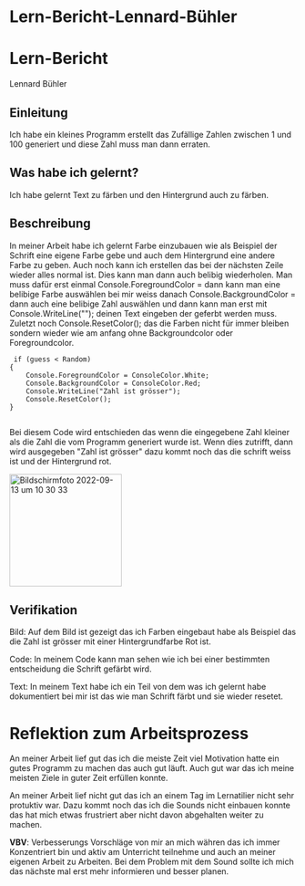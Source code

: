 # Lern-Bericht-Lennard-Bühler

# Lern-Bericht
Lennard Bühler

## Einleitung

Ich habe ein kleines Programm erstellt das Zufällige Zahlen zwischen 1 und 100 generiert und diese Zahl muss man dann erraten.

## Was habe ich gelernt?

Ich habe gelernt Text zu färben und den Hintergrund auch zu färben.

## Beschreibung


In meiner Arbeit habe ich gelernt Farbe einzubauen wie als Beispiel der Schrift eine eigene Farbe gebe und auch dem Hintergrund eine andere Farbe zu geben. Auch noch kann ich erstellen das bei der nächsten Zeile wieder alles normal ist. Dies kann man dann auch belibig wiederholen. Man muss dafür erst einmal Console.ForegroundColor = dann kann man eine belibige Farbe auswählen bei mir weiss danach Console.BackgroundColor = dann auch eine belibige Zahl auswählen 
und dann kann man erst mit Console.WriteLine(""); deinen Text eingeben der geferbt werden muss. Zuletzt noch Console.ResetColor(); das die Farben nicht für immer bleiben sondern wieder wie am anfang ohne Backgroundcolor oder Foregroundcolor.



```
 if (guess < Random)
{
    Console.ForegroundColor = ConsoleColor.White;
    Console.BackgroundColor = ConsoleColor.Red;
    Console.WriteLine("Zahl ist grösser");
    Console.ResetColor();
}
                        
```
Bei diesem Code wird entschieden das wenn die eingegebene Zahl kleiner als die Zahl die vom Programm generiert wurde ist. Wenn dies zutrifft, dann wird ausgegeben "Zahl ist grösser" dazu kommt noch das die schrift weiss ist und der Hintergrund rot.


<img width="197" alt="Bildschirmfoto 2022-09-13 um 10 30 33" src="https://user-images.githubusercontent.com/110892642/189852329-4b1cba4a-6e03-4e7b-9ad4-05b0b51a94f1.png">




## Verifikation

Bild: Auf dem Bild ist gezeigt das ich Farben eingebaut habe als Beispiel das die Zahl ist grösser mit einer Hintergrundfarbe Rot ist.

Code: In meinem Code kann man sehen wie ich bei einer bestimmten entscheidung die Schrift gefärbt wird.

Text: In meinem Text habe ich ein Teil von dem was ich gelernt habe dokumentiert bei mir ist das wie man Schrift färbt und sie wieder resetet.


# Reflektion zum Arbeitsprozess

An meiner Arbeit lief gut das ich die meiste Zeit viel Motivation hatte ein gutes Programm zu machen das auch gut läuft. Auch gut war das ich meine meisten Ziele in guter Zeit erfüllen konnte. 

An meiner Arbeit lief nicht gut das ich an einem Tag im Lernatilier nicht sehr protuktiv war. Dazu kommt noch das ich die Sounds nicht einbauen konnte das hat mich etwas frustriert aber nicht davon abgehalten weiter zu machen.

**VBV**: Verbesserungs Vorschläge von mir an mich währen das ich immer Konzentriert bin und aktiv am Unterricht teilnehme und auch an meiner eigenen Arbeit zu Arbeiten. Bei dem Problem mit dem Sound sollte ich mich das nächste mal erst mehr informieren und besser planen.

